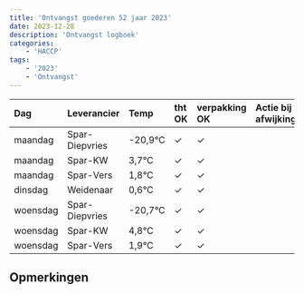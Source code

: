 ```yaml
---
title: 'Ontvangst goederen 52 jaar 2023'
date: 2023-12-28
description: 'Ontvangst logboek'
categories:
    - 'HACCP'
tags:
    - '2023'
    - 'Ontvangst'
---
```

| Dag | Leverancier | Temp | tht OK | verpakking OK | Actie bij afwijking | Controle door |
|:---|:---|:---|:---|:---|:---|:---|
| maandag | Spar-Diepvries | -20,9°C | &check; | &check; | | DPater |
| maandag | Spar-KW | 3,7°C | &check; | &check; | | DPater |
| maandag | Spar-Vers | 1,8°C | &check; | &check; | | DPater |
| dinsdag | Weidenaar | 0,6°C | &check; | &check; | | DPater |
| woensdag | Spar-Diepvries | -20,7°C | &check; | &check; | | WPater |
| woensdag | Spar-KW | 4,8°C | &check; | &check; | | WPater |
| woensdag | Spar-Vers | 1,9°C | &check; | &check; | | WPater |

## Opmerkingen


